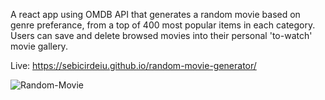 A react app using OMDB API that generates a random movie based on genre preferance, from a top of 400 most popular items in each category. Users can save and delete browsed movies into their personal 'to-watch' movie gallery. 

Live: https://sebicirdeiu.github.io/random-movie-generator/

![Random-Movie](https://github.com/sebicirdeiu/random-movie-generator/assets/103687209/cee76e31-4712-4767-9864-c445553bceb2)
